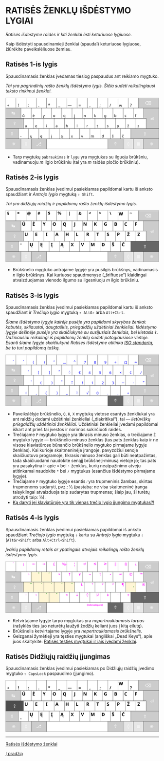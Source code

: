 
# RATISĖS ŽENKLŲ IŠDĖSTYMO LYGIAI


_Ratisės išdėstyme raidės ir kiti ženklai ẽsti keturiuose lygiuose._

Kaip išdėstyti spausdinamieji ženklai (spaudaĩ) keturiuose lygiuose, žiūrėkite paveikslėliuose žemiau.


## Ratisės 1-is lygis

Spausdinamasis ženklas įvedamas tiesiog paspaudus ant reikiamo mygtuko.

_Tai yra pagrindinių rašto ženklų išdėstymo lygis. Šičia sudėti reikalingiausi teksto rinkimui ženklai._

![Ratisės išdėstymo pirmojo lygio ženklai](images/kb-lt-ratise-1-lygis.svg)

+ Tarp mygtukų  ```pabraukimas``` ir ```lygu``` yra mygtukas su ilguoju brūkšniu, vadinamuoju _m_ ilgio brūkšniu (tai yra _m_ raidės pločio brūkšniu).


## Ratisės 2-is lygis

Spausdinamasis ženklas įvedimui pasiekiamas papildomai kartu iš anksto spaudžiant ir _Antrojo lygio_ mygtuką ```⇧ Shift```.

_Tai yra didžiųjų raidžių ir papildomų rašto ženklų išdėstymo lygis._

![Ratisės išdėstymo antrojo lygio ženklai](images/kb-lt-ratise-2-lygis.svg)

+ Brūkšnelio mygtuko antrajame lygyje yra pusilgis brūkšnys, vadinamasis _n_ ilgio brūkšnys. Kai kuriuose spaudmenyse („šriftuose“) klaidingai atvaizduojamas vienodo ilgumo su ilgesniuoju _m_ ilgio brūkšniu.


## Ratisės 3-is lygis

Spausdinamasis ženklas įvedimui pasiekiamas papildomai kartu iš anksto spaudžiant ir _Trečiojo lygio_ mygtuką ```⇮ AltGr``` arba ```Alt+Ctrl```.

_Šiame išdėstymo lygyje kairėje pusėje yra papildomi skyrybos ženkai: kabutės, skliaustai, daugtaškis, priegaidžių uždėtiniai ženkleliai. Išdėstymo lygyje dešinėje pusėje yra skaičiukynė su susijusiais ženklais, bei kietasis ```ł```. Dažniausiai reikalingi iš papildomų ženklų sudėti patogiausiose vietoje. Esanti šiame lygyje skaičiukynė Ratisės išdėstyme atitinka [ISO standartą](https://en.wikipedia.org/wiki/ISO/IEC_9995), be to turi papildomą tašką._

![Ratisės išdėstymo trečiojo lygio ženklai](images/kb-lt-ratise-3-lygis.svg)

+ Paveikslėlyje brūkšnelio, ```Q```, ```H```, ```X``` mygtukų vietose esantys ženkliukai yra ant raidžių dedami uždėtiniai ženkleliai („diakritikai“), tai — _lietùviškų príegaidžių uždėtìniai ženklẽliai_. Uždėtiniai ženkleliai įvedami papildomai iškart ant prieš tai įvestos ir norimos sukirčiuoti raidės.
+ Trečiajame ```P``` mygtuko lygyje yra tikrasis minuso ženklas, o trečiajame ```Ž``` mygtuko lygyje — brūkšnelio‑minuso ženklas (tas pats ženklas kaip ir ne visose klaviatūrose būnančio brūkšnelio mygtuko pirmajame lygyje ženklas). Kai kurioje skaitmeninėje įrangoje, pavyzdžiui senoje skaičiuotuvo programoje, tikrasis minuso ženklas gali būti neatpažintas, tada skaičiuodami naudokite senąjį brūkšnelį‑minusą vietoje jo; tas pats yra pasakytina ir apie ```×``` bei ```÷``` ženklus, kurių neatpažinimo atveju atitinkamai naudokite ```*``` bei ```/``` mygtukus (esančius išdėstymo pirmajame lygyje).
+ Trečiajame ```F``` mygtuko lygyje esantis ```⁄``` yra trupmeninis žambas, skirtas trupmenoms sudaryti, pvz.: 1⁄2 (pastaba: ne visa skaitmeninė įranga taisyklingai atvaizduoja taip sudarytas trupmenas; šiaip jau, ši turėtų atrodyti taip: ½).
+ [Ką daryti jei klaviatūroje yra tik vienas trečio lygio įjungimo mygtukas?!](ratises-trukumu-apejimas.md)


## Ratisės 4-is lygis

Spausdinamasis ženklas įvedimui pasiekiamas papildomai iš anksto spaudžiant _Trečiojo lygio_ mygtuką ```⇮``` kartu su _Antrojo lygio_ mygtuku ```⇧``` (```AltGr+Shift``` arba ```Alt+Ctrl+Shift```).

_Įvairių papildomų retais ar ypatingais atvejais reikalingų rašto ženklų išdėstymo lygis._

![Ratisės išdėstymo ketvirtojo lygio ženklai](images/kb-lt-ratise-4-lygis.svg)

+ Ketvirtajame lygyje tarpo mygtukas yra _nepertraukiamasis tarpas_ (rašyklės ties juo neturėtų laužyti žodžių keliant juos į kitą eilutę).
+ Brūkšnelis ketvirtajame lygyje yra _nepertraukiamasis brūkšnelis_.
+ Gelzganai žymėtieji yra tęsties mygtukai (angliškai „Dead Keys“), apie juos skaitykite:
[Ratisės tęsties mygtukai ir jais įvedami ženklai](ratises-testies-mygtukai.md).


## Ratisės Didžiųjų raidžių įjungimas

Spausdinamasis ženklas įvedimui pasiekiamas po Didžiųjų raidžių įvedimo mygtuko ```⇪ CapsLock``` paspaudimo (įjungimo).

![Ratisės Didžiųjų raidžių įjungimas](images/kb-lt-ratise-didzios.svg)


-------------------------

[Ratisės išdėstymo ženklai](ratise-isdestymo-zenklai.md)

[Į pradžią](../README.md)
